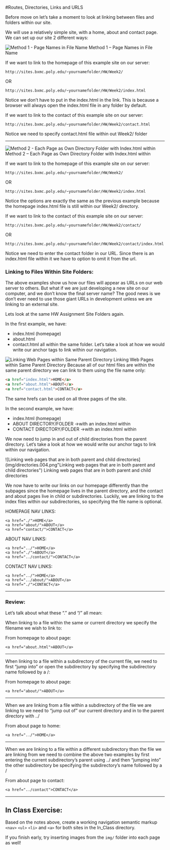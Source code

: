 #Routes, Directories, Links and URLS

Before move on let’s take a moment to look at linking between files and folders within our site.

We will use a relatively simple site, with a home, about and contact page. We can set up our site 2 different ways:

![Method 1 - Page Names in File Name](img/directories.001.png "Page Names in File Name")
Method 1 – Page Names in File Name

If we want to link to the homepage of this example site on our server:
```
http://sites.bxmc.poly.edu/~yournamefolder/HW/Week2/
```
OR
```
http://sites.bxmc.poly.edu/~yournamefolder/HW/Week2/index.html
```
Notice we don’t have to put in the index.html in the link. This is because a browser will always open the index.html file in any folder by default.

If we want to link to the contact of this example site on our server:
```
http://sites.bxmc.poly.edu/~yournamefolder/HW/Week2/contact.html
```
Notice we need to specify contact.html file within out Week2/ folder

---

![Method 2 - Each Page as Own Directory Folder with Index.html within](img/directories.001.png "Each Page as Own Directory Folder")
Method 2 – Each Page as Own Directory Folder with Index.html within

If we want to link to the homepage of this example site on our server:
```
http://sites.bxmc.poly.edu/~yournamefolder/HW/Week2/
```
OR
```
http://sites.bxmc.poly.edu/~yournamefolder/HW/Week2/index.html
```
Notice the options are exactly the same as the previous example because the homepage index.html file is still within our Week2/ directory.

If we want to link to the contact of this example site on our server:

```
http://sites.bxmc.poly.edu/~yournamefolder/HW/Week2/contact/
```
OR
```
http://sites.bxmc.poly.edu/~yournamefolder/HW/Week2/contact/index.html
```
Notice we need to enter the contact folder in our URL. Since there is an index.html file within it we have to option to omit it from the url.

 

### Linking to Files Within Site Folders:

The above examples show us how our files will appear as URLs on our web server to others. But what if we are just developing a new site on our computer, and we don’t know the final server name? The good news is we don’t ever need to use those giant URLs in development unless we are linking to an external site.

Lets look at the same HW Assignment Site Folders again.

In the first example, we have:

* index.html (homepage)
* about.html
* contact.html
all within the same folder. Let’s take a look at how we would write our anchor tags to link within our navigation.

![Linking Web Pages within Same Parent Directory](img/directories.003.png "Linking Web Pages within Same Parent Directory")
Linking Web Pages within Same Parent Directory
Because all of our html files are within the same parent directory we can link to them using the file name only:

```html
<a href="index.html">HOME</a>
<a href="about.html">ABOUT</a>
<a href="contact.html">CONTACT</a>
```

The same hrefs can be used on all three pages of the site.

In the second example, we have:

* index.html (homepage)
* ABOUT DIRECTORY/FOLDER ->with an index.html within
* CONTACT DIRECTORY/FOLDER ->with an index.html within

We now need to jump in and out of child directories from the parent directory. Let’s take a look at how we would write our anchor tags to link within our navigation.

![Linking web pages that are in both parent and child directories](img/directories.004.png"Linking web pages that are in both parent and child directories")
Linking web pages that are in both parent and child directories

We now have to write our links on our homepage differently than the subpages since the homepage lives in the parent directory, and the contact and about pages live in child or subdirectories. Luckily, we are linking to the index files within our subdirectories, so specifying the file name is optional.

HOMEPAGE NAV LINKS:
```
<a href="./">HOME</a>
<a href="about/">ABOUT</a>
<a href="contact/">CONTACT</a>
```

ABOUT NAV LINKS:
```
<a href="../">HOME</a>
<a href="./">ABOUT</a>
<a href="../contact/">CONTACT</a>
```
CONTACT NAV LINKS:
```
<a href="../">HOME</a>
<a href="../about/">ABOUT</a>
<a href="./">CONTACT</a>
```
---
### Review:

Let’s talk about what these “.” and “/” all mean:

When linking to a file within the same or current directory we specify the filename we wish to link to:

From homepage to about page:
```
<a href="about.html">ABOUT</a>
```
---
When linking to a file within a subdirectory of the current file, we need to first “jump into” or open the subdirectory by specifying the subdirectory name followed by a /:

From homepage to about page:
```
<a href="about/">ABOUT</a>
```
---
When we are linking from a file within a subdirectory of the file we are linking to  we need to “jump out of” our current directory and in to the parent directory with ../

From about page to home:
```
<a href="../">HOME</a>
```
---
When we are linking to a file within a different subdirectory than the file we are linking from we need to combine the above two examples by first entering the current subdirectory’s parent using ../ and then “jumping into” the other subdirectory be specifying the subdirectory’s name followed by a /

From about page to contact:
```
<a href="../contact">CONTACT</a>
```
---
## In Class Exercise:

Based on the notes above, create a working navigation semantic markup `<nav>` `<ul>` `<li>` and `<a>` for both sites in the In_Class directory.

If you finish early, try inserting images from the `img/` folder into each page as well!
